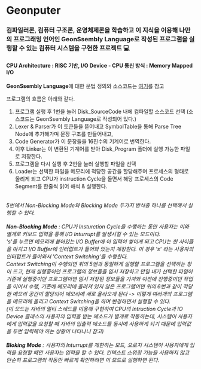 # Geonputer

### 컴파일러론, 컴퓨터 구조론, 운영체제론을 학습하고 이 지식을 이용해 나만의 프로그래밍 언어인 GeonSsembly Language로 작성된 프로그램을 실행할 수 있는 컴퓨터 시스템을 구현한 프로젝트 💻
#### CPU Architecture : RISC 기반, I/O Device - CPU 통신 방식 : Memory Mapped I/O
**GeonSsembly Language**에 대한 문법 정의와 소스코드는 [여기](https://github.com/DryRains/Geonputer-Documents)를 참고

프로그램의 흐름은 아래와 같다.
1. 프로그램 실행 후 1번을 눌러 Disk_SourceCode 내에 컴파일할 소스코드 선택 (소스코드는 GeonSsembly Language로 작성되어 있다.)
2. Lexer & Parser가 이 토큰들을 뜯어내고 SymbolTable을 통해 Parse Tree Node에 추가해가며 문장 구조를 만들어내고,
3. Code Generator가 이 문장들을 16진수의 기계어로 번역한다.
4. 이후 Linker는 이 변환된 기계어를 받아 Disk_Program 폴더에 실행 가능한 파일로 저장한다.
5. 프로그램을 다시 실행 후 2번을 눌러 실행할 파일을 선택
6. Loader는 선택한 파일을 메모리에 적당한 공간을 할당해주며 프로세스의 형태로 올리게 되고 CPU가 instruction Cycle을 돌면서 해당 프로세스의 Code Segment를 한줄씩 읽어 해석 & 실행한다.
<br><br>

*5번에서 Non-Blocking Mode와 Blocking Mode 두가지 방식중 하나를 선택해서 실행할 수 있다.<br><br>
**Non-Blocking Mode** : CPU가 Insturction Cycle을 수행하는 동안 사용자는 이와 별개로 키보드 입력을 통해 I/O Inturrupt를 발생시킬 수 있는 모드이다.<br>
's'를 누르면 메모리에 붙어있는 I/O Buffer에 이 입력이 쌓이게 되고 CPU는 한 사이클을 마치고 I/O Buffer에 인터럽트가 들어와 있는지 체킹한다. 이 경우 's' 라는 사용자의 인터럽트가 들어와서 'Context Switching'을 수행한다.<br>
Context Switching이 수행되면 위의 5번과 동일하게 실행할 프로그램을 선택하는 창이 뜨고, 현재 실행중이던 프로그램의 정보들을 임시 저장하고 만일 내가 선택한 파일이 기존에 실행중이던 프로그램이면 임시 저장된 정보들을 가져와 이전에 진행중이던 작업을 이어서 수행, 
기존에 메모리에 올려져 있지 않은 프로그램이면 위의 6번과 같이 적당한 메모리 공간이 할당되어 메모리에 새로 올라오게 된다 -> 이렇게 여러개의 프로그램을 메모리에 올리고 Context Switching을 하며 변경하면서 실행할 수 있다.<br>
(이 모드는 자바의 멀티 스레드를 이용해 구현하여 CPU의 Intruction Cycle과 IO Device 클래스의 사용자의 입력을 받는 메소드가 별개로 작동하는데, 시스템이 사용자에게 입력값을 요청할 때 자바의 입출력 메소드를 동시에 사용하게 되기 때문에 입력값을 두번 입력해야 하는 상황이 나타나니 참고)<br><br>
**Bloking Mode** : 사용자의 Inturrupt를 제한하는 모드, 오로지 시스템이 사용자에게 입력을 요청할 때만 사용자는 입력을 할 수 있다. 컨텍스트 스위칭 기능을 사용하지 않고 단순히 프로그램의 작동만 빠르게 확인하려면 이 모드로 실행하면 된다.*
<br><br>
